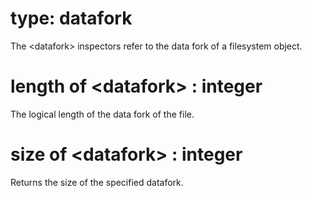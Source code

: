 # type: datafork

The &lt;datafork&gt; inspectors refer to the data fork of a filesystem object.

# length of &lt;datafork&gt; : integer

The logical length of the data fork of the file.

# size of &lt;datafork&gt; : integer

Returns the size of the specified datafork.
